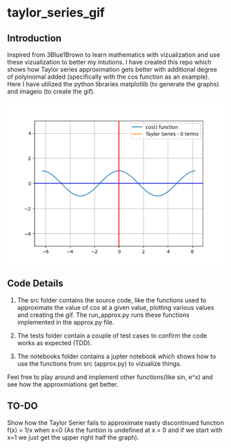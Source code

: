 # taylor_series_gif

## Introduction
Inspired from 3Blue1Brown to learn mathematics with vizualization and use these vizualization to better my intutions. I have created this repo which shows how Taylor series approximation gets better with additional degree of polyinomal added (specifically with the cos function as an example). Here I have utilized the python libraries matplotlib (to generate the graphs) and imageio (to create the gif).

![Taylor Series Cos Approximation with new increasing polynomial terms](https://github.com/Virajdatt/taylor_series_gif/blob/main/cos_approx.gif)

## Code Details

1. The src folder contains the source code, like the functions used to approximate the value of cos at a given value, plotting various values and creating the gif.
   The run_approx.py  runs these functions implemented in the approx.py file.

2. The tests folder contain a couple of test cases to confirm the code works as expected (TDD).

3. The notebooks folder contains a jupter notebook which shows how to use the functions from src (approx.py) to vizualize things.

Feel free to play around and implement other functions(like sin, e^x) and see how the approxmiations get better.

## TO-DO

Show how the Taylor Serier fails to approximate nasty discontinued function f(x) = 1/x when x<0 (As the funtion is undefined at x = 0 and if we start with x=1 we just get the upper right half the graph).
